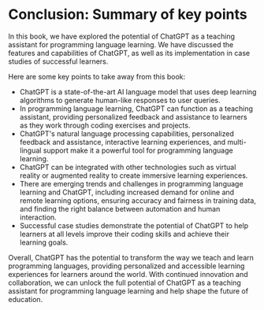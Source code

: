 Conclusion: Summary of key points
=================================

In this book, we have explored the potential of ChatGPT as a teaching assistant for programming language learning. We have discussed the features and capabilities of ChatGPT, as well as its implementation in case studies of successful learners.

Here are some key points to take away from this book:

* ChatGPT is a state-of-the-art AI language model that uses deep learning algorithms to generate human-like responses to user queries.
* In programming language learning, ChatGPT can function as a teaching assistant, providing personalized feedback and assistance to learners as they work through coding exercises and projects.
* ChatGPT's natural language processing capabilities, personalized feedback and assistance, interactive learning experiences, and multi-lingual support make it a powerful tool for programming language learning.
* ChatGPT can be integrated with other technologies such as virtual reality or augmented reality to create immersive learning experiences.
* There are emerging trends and challenges in programming language learning and ChatGPT, including increased demand for online and remote learning options, ensuring accuracy and fairness in training data, and finding the right balance between automation and human interaction.
* Successful case studies demonstrate the potential of ChatGPT to help learners at all levels improve their coding skills and achieve their learning goals.

Overall, ChatGPT has the potential to transform the way we teach and learn programming languages, providing personalized and accessible learning experiences for learners around the world. With continued innovation and collaboration, we can unlock the full potential of ChatGPT as a teaching assistant for programming language learning and help shape the future of education.
